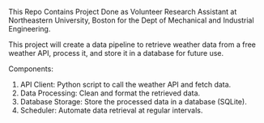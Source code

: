 This Repo Contains Project Done as Volunteer Research Assistant at Northeastern University, Boston for the Dept of Mechanical and Industrial Engineering.

This project will create a data pipeline to retrieve weather data from a free weather API, process it, and store it in a database for future use.

Components:

1. API Client: Python script to call the weather API and fetch data.
2. Data Processing: Clean and format the retrieved data.
3. Database Storage: Store the processed data in a database (SQLite).
4. Scheduler: Automate data retrieval at regular intervals.
